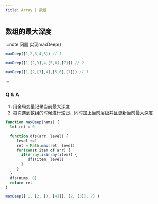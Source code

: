 ```yaml
---
title: Array | 数组
---
```


## 数组的最大深度


:::note 问题
实现maxDeep()
```js
maxDeep([1,2,3,4,5]) // 1

maxDeep([1,[2,3],4,[5,6],[7]]) // 2

maxDeep([1,[2,[3],4],[5,6],[7]]) // 3
```
:::


### Q & A

1. 用全局变量记录当前最大深度
2. 每次遇到数组的时候进行递归，同时加上当前层级并且更新当前最大深度

```js
function maxDeep(nums) {
  let ret = 0
  
  function dfs(arr, level) {
     level +=1
     ret = Math.max(ret, level)
     for(const item of arr) {
       if(Array.isArray(item)) {
          dfs(item, level)
       }
     }
  }
  dfs(nums, 0)
  return ret
}

maxDeep([ 1, [2, [3, [4]]], [2, [3]], 7] )
```